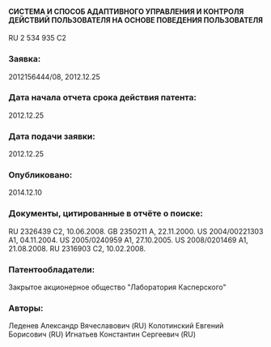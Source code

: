 #### СИСТЕМА И СПОСОБ АДАПТИВНОГО УПРАВЛЕНИЯ И КОНТРОЛЯ ДЕЙСТВИЙ ПОЛЬЗОВАТЕЛЯ НА ОСНОВЕ ПОВЕДЕНИЯ ПОЛЬЗОВАТЕЛЯ
RU 2 534 935 C2

### Заявка:
2012156444/08, 
2012.12.25

### Дата начала отчета срока действия патента:  
2012.12.25

### Дата подачи заявки:   
2012.12.25

### Опубликовано:   
2014.12.10


### Документы, цитированные в отчёте о поиске:
RU 2326439 C2, 10.06.2008. 
GB 2350211 A, 22.11.2000. 
US 2004/00221303 A1, 04.11.2004. 
US 2005/0240959 A1, 27.10.2005. 
US 2008/0201469 A1, 21.08.2008. 
RU 2316903 C2, 10.02.2008. 

### Патентообладатели:
Закрытое акционерное общество "Лаборатория Касперского" 


### Авторы:
Леденев Александр Вячеславович (RU)
Колотинский Евгений Борисович (RU)
Игнатьев Константин Сергеевич (RU)
